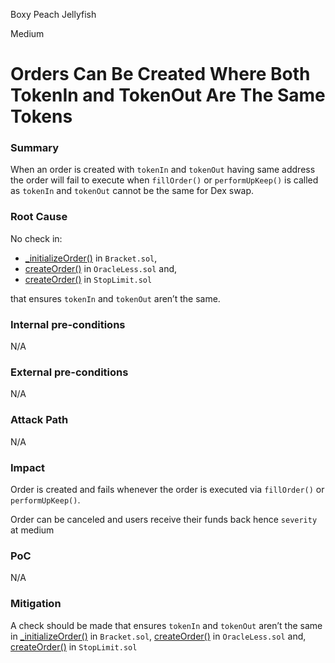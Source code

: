 Boxy Peach Jellyfish

Medium

# Orders Can Be Created Where Both TokenIn and TokenOut Are The Same Tokens

### Summary

When an order is created with `tokenIn` and `tokenOut` having same address the order will fail to execute when `fillOrder()` or `performUpKeep()` is called as `tokenIn` and `tokenOut` cannot be the same for Dex swap.

### Root Cause

No check in:

-  [_initializeOrder()](https://github.com/sherlock-audit/2024-11-oku/blob/main/oku-custom-order-types/contracts/automatedTrigger/Bracket.sol#L340) in `Bracket.sol`,
- [createOrder()](https://github.com/sherlock-audit/2024-11-oku/blob/main/oku-custom-order-types/contracts/automatedTrigger/OracleLess.sol#L38)  in `OracleLess.sol` and,
- [createOrder()](https://github.com/sherlock-audit/2024-11-oku/blob/main/oku-custom-order-types/contracts/automatedTrigger/StopLimit.sol#L146)  in `StopLimit.sol` 

that ensures `tokenIn` and `tokenOut` aren’t the same.

### Internal pre-conditions

N/A

### External pre-conditions

N/A

### Attack Path

N/A

### Impact

Order is created and fails whenever the order is executed via `fillOrder()` or `performUpKeep()`. 

Order can be canceled and users receive their funds back hence `severity` at medium 

### PoC

  N/A

### Mitigation

A check should be made that ensures `tokenIn` and `tokenOut` aren’t the same in [_initializeOrder()](https://github.com/sherlock-audit/2024-11-oku/blob/main/oku-custom-order-types/contracts/automatedTrigger/Bracket.sol#L340) in `Bracket.sol`, [createOrder()](https://github.com/sherlock-audit/2024-11-oku/blob/main/oku-custom-order-types/contracts/automatedTrigger/OracleLess.sol#L38)  in `OracleLess.sol` and, [createOrder()](https://github.com/sherlock-audit/2024-11-oku/blob/main/oku-custom-order-types/contracts/automatedTrigger/StopLimit.sol#L146)  in `StopLimit.sol` 